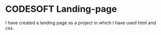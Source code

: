 #  CODESOFT Landing-page
I have created a landing page as a project in which I have used html and css.
